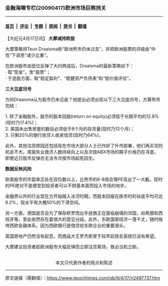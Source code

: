 ### 金融海啸专栏(20090417)欧洲市场巨熊挡关

---

#### [首页](../../../..?n2497737) &nbsp;|&nbsp; [评论](../../../../../epoch-comment?n2497737) &nbsp;|&nbsp; [专题](../../../../../epoch-special?n2497737) &nbsp;|&nbsp; [禁闻](../../../../../epoch-news?n2497737) &nbsp;|&nbsp; [禁书](../../../../../books?n2497737) &nbsp;|&nbsp; [翻墙](https://github.com/gfw-breaker/nogfw/blob/master/README.md?n2497737)


<div class="post_content" id="artbody" itemprop="articleBody">
 <!-- article content begin -->
 <p>
  【大纪元4月17日讯】
  <b>
   大摩减持欧股
  </b>
 </p>
 <p>
  大摩策略师Teun Draaisma称“欧洲熊市仍未过去”，并把欧洲股票的评级由“中性”下调至“减少比重”。
 </p>
 <p>
  在欧洲股市由低位反弹了大约两成后，Draaisma的最新策略如下：
  <br/>
  ‧ 取“现金”，舍“股票”；
  <br/>
  ‧ 于选股方面，取“稳定盈利”、“稳健资产负债表”和“低价值评估”。
 </p>
 <p>
  <b>
   三大见底讯号
  </b>
 </p>
 <p>
  为何Draaisma认为股市仍未见底？他提出必须出现以下三大见底讯号，方算熊市完结：
 </p>
 <p>
  1. 除了金融股外，股市的股本回报(return on equity)必须低于长期平均的12.8%(现时乃17.4%)；
  <br/>
  2. 美国未出售房屋的数目必须低于8个月的存货量(现时乃12个月)；
  <br/>
  3. 只剩20%的银行放贷人收紧信贷(现时乃64%)。
 </p>
 <p>
  此外，其他沽货原因还包括现在市场大部分人士已作好了升市部署，他们再买货的机会不大。周报失业救济人数持续向上以及次按ABX市场的期子价格仍在寻底，即使近日股市反弹亦无法令次按市场起死回生。
 </p>
 <p>
  <b>
   数据反映风险
  </b>
 </p>
 <p>
  欧美股市的市盈率正处在双位数以上，比熊市的6-8倍合理PE高出了一大截。现时的PE绝对不是便宜到投资者可以不顾基本面而投入市场的地步。
 </p>
 <p>
  金融界以外的行业现在方开始踏入冰河时期，而股本回报在跌市时的谷底平均可达8.2%，现水平有大概50%的下滑空间。
 </p>
 <p>
  另一方面，德国是否会为了保存欧罗而出手拯救正在面临崩塌的邻国，如希腊和西班牙等，至此依然存在着很大的意见分歧。此外，东欧国家经济一落千丈，随时拖垮西欧金融体系，因为西欧银行是借贷给东欧企业的重要源头。
 </p>
 <p>
  英国房地产仍然没有起息，而商品大王罗杰斯曾于较早前扬言英镑已没有希望。
 </p>
 <p>
  大摩建议投资者趁欧洲股市大幅反弹而立即沽货离场，冒必当机立断。
  <font color="#ffffff">
   (http://www.dajiyuan.com)
  </font>
  <br/>
  <center>
   <font class="GY13">
    本文只代表作者的观点和陈述
   </font>
  </center>
 </p>
 <!-- article content end -->
 <div id="below_article_ad">
 </div>
</div>


---

原文链接（需翻墙）：https://www.epochtimes.com/gb/9/4/17/n2497737.htm